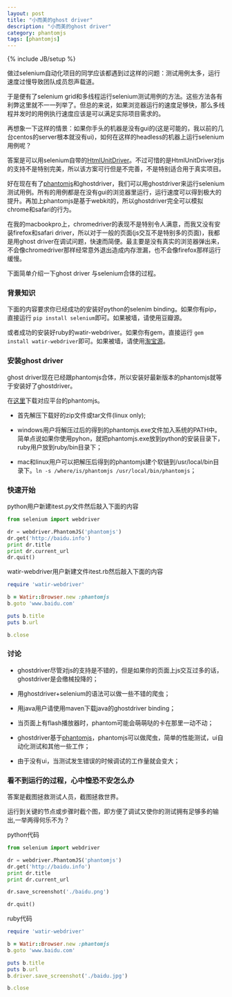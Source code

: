 ```yaml
---
layout: post
title: "小而美的ghost driver"
description: "小而美的ghost driver"
category: phantomjs
tags: [phantomjs]
---
```

{% include JB/setup %}

做过selenium自动化项目的同学应该都遇到过这样的问题：测试用例太多，运行速度过慢导致团队成员怨声载道。

于是便有了selenium grid和多线程运行selenium测试用例的方法。这些方法各有利弊这里就不一一列举了。但总的来说，如果浏览器运行的速度足够快，那么多线程并发时的用例执行速度应该是可以满足实际项目需求的。

再想象一下这样的情景：如果你手头的机器是没有gui的(这是可能的，我以前的几台centos的server根本就没有ui)，如何在这样的headless的机器上运行selenium用例呢？

答案是可以用selenium自带的[HtmlUnitDriver](https://code.google.com/p/selenium/wiki/HtmlUnitDriver)。不过可惜的是HtmlUnitDriver对js的支持不是特别完美，所以该方案可行但是不完善，不是特别适合用于真实项目。

好在现在有了[phantomjs](http://phantomjs.org/)和ghostdriver，我们可以用ghostdriver来运行selenium测试用例。所有的用例都是在没有gui的浏览器里运行，运行速度可以得到极大的提升。再加上phantomjs是基于webkit的，所以ghostdriver完全可以模拟chrome和safari的行为。

在我的macbookpro上，chromedriver的表现不是特别令人满意，而我又没有安装firefox和safari driver，所以对于一般的页面(js交互不是特别多的页面)，我都是用ghost driver在调试问题，快速而简便。最主要是没有真实的浏览器弹出来，不会像chromedriver那样经常意外退出造成内存泄漏，也不会像firefox那样运行缓慢。

下面简单介绍一下ghost driver 与selenium合体的过程。

### 背景知识

下面的内容要求你已经成功的安装好python的selenim binding。如果你有pip，直接运行 ```pip install selenium```即可。如果被墙，请使用豆瓣源。

或者成功的安装好ruby的watir-webdriver。如果你有gem，直接运行 ```gem install watir-webdriver```即可。如果被墙，请使用[淘宝源](http://ruby.taobao.org)。

### 安装ghost driver

ghost driver现在已经跟phantomjs合体，所以安装好最新版本的phantomjs就等于安装好了ghostdriver。

在[这里](http://phantomjs.org/download.html)下载对应平台的phantomjs。

* 首先解压下载好的zip文件或tar文件(linux only);

* windows用户将解压过后的得到的phantomjs.exe文件加入系统的PATH中。简单点说如果你使用pyhon，就把phantomjs.exe放到python的安装目录下，ruby用户放到ruby/bin目录下；

* mac和linux用户可以把解压后得到的phantomjs建个软链到/usr/local/bin目录下。```ln -s /where/is/phantomjs /usr/local/bin/phantomjs```；

### 快速开始 

python用户新建itest.py文件然后敲入下面的内容

```python
from selenium import webdriver

dr = webdriver.PhantomJS('phantomjs')
dr.get('http://baidu.info')
print dr.title
print dr.current_url
dr.quit()
```

watir-webdriver用户新建文件itest.rb然后敲入下面的内容

```ruby
require 'watir-webdriver'

b = Watir::Browser.new :phantomjs
b.goto 'www.baidu.com'

puts b.title
puts b.url

b.close
```

### 讨论

* ghostdriver尽管对js的支持是不错的，但是如果你的页面上js交互过多的话，ghostdriver是会缴械投降的；

* 用ghostdriver+selenium的语法可以做一些不错的爬虫；

* 用java用户请使用maven下载java的ghostdriver binding；

* 当页面上有flash播放器时，phantom可能会萌萌哒的卡在那里一动不动；

* ghostdriver基于[phantomjs](http://phantomjs.org/)，phantomjs可以做爬虫，简单的性能测试，ui自动化测试和其他一些工作； 

* 由于没有ui，当测试发生错误的时候调试的工作量就会变大；

### 看不到运行的过程，心中惶恐不安怎么办

答案是截图拯救测试人员，截图拯救世界。

运行到关键的节点或步骤时截个图，即方便了调试又使你的测试拥有足够多的输出,一举两得何乐不为？

python代码

```python
from selenium import webdriver

dr = webdriver.PhantomJS('phantomjs')
dr.get('http://baidu.info')
print dr.title
print dr.current_url

dr.save_screenshot('./baidu.png')

dr.quit()

```

ruby代码

```ruby
require 'watir-webdriver'

b = Watir::Browser.new :phantomjs
b.goto 'www.baidu.com'

puts b.title
puts b.url
b.driver.save_screenshot('./baidu.jpg')

b.close
```
